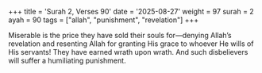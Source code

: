 +++
title = 'Surah 2, Verses 90'
date = '2025-08-27'
weight = 97
surah = 2
ayah = 90
tags = ["allah", "punishment", "revelation"]
+++

Miserable is the price they have sold their souls for—denying Allah’s revelation and resenting Allah for granting His grace to whoever He wills of His servants! They have earned wrath upon wrath. And such disbelievers will suffer a humiliating punishment.